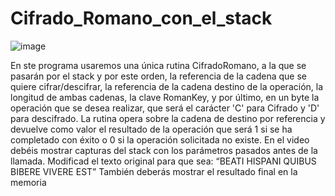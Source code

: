 # Cifrado_Romano_con_el_stack

![image](https://github.com/user-attachments/assets/4ecfea1a-e563-4c20-8cc3-8aa452b0fa4d)

En ste programa usaremos una única rutina CifradoRomano, a la que se pasarán por el
stack y por este orden, la referencia de la cadena que se quiere cifrar/descifrar, la referencia de la
cadena destino de la operación, la longitud de ambas cadenas, la clave RomanKey, y por último,
en un byte la operación que se desea realizar, que será el carácter 'C' para Cifrado y 'D' para
descifrado.
La rutina opera sobre la cadena de destino por referencia y devuelve como valor el resultado de la
operación que será 1 si se ha completado con éxito o 0 si la operación solicitada no existe.
En el video debéis mostrar capturas del stack con los parámetros pasados antes de la llamada.
Modificad el texto original para que sea: “BEATI HISPANI QUIBUS BIBERE VIVERE EST”
También deberás mostrar el resultado final en la memoria
